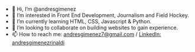 - 👋 Hi, I’m @andresgimenez
- 👀 I’m interested in Front End Development, Journalism and Field Hockey.
- 🌱 I’m currently learning HTML, CSS, Javascript & Python.
- 💞️ I’m looking to collaborate on building websites to gain experience.
- 📫 How to reach me: andresgimenez7@gmail.com / <a href="https://www.linkedin.com/in/andresgimenezrinaldi/">LinkedIn: andresgimenezrinaldi</a>

<!---
andresgimenez/andresgimenez is a ✨ special ✨ repository because its `README.md` (this file) appears on your GitHub profile.
You can click the Preview link to take a look at your changes.
--->
